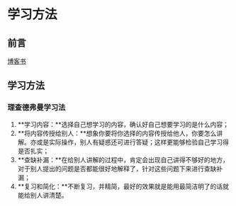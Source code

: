 # 学习方法

## 前言

[博客书](http://docs.simba1949.top/#/efficient/LearningMethod)

## 学习方法

### 理查德弗曼学习法

1. **学习内容：**选择自己想学习的内容，确认好自己想要学习的是什么内容；
2. **将内容传授给别人：**想象你要将你选择的内容传授给他人，你要怎么讲解。亦或是实际操作，别人有疑惑还可进行答疑；这样更能够检验自己学习得是否扎实；
3. **查缺补漏：**在给别人讲解的过程中，肯定会出现自己讲得不够好的地方，对于别人提出的问题是否都能很好地解释了，针对这些问题下来进行查缺补漏；
4. **复习和简化：**不断复习，并精简，最好的效果就是能用最简洁明了的话就能给别人讲清楚。





